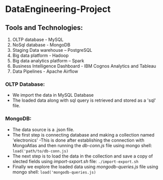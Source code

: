 # DataEngineering-Project
## Tools and Technologies:
  1. OLTP database - MySQL
  2. NoSql database - MongoDB
  3. Staging Data warehouse – PostgreSQL
  4. Big data platform - Hadoop
  5. Big data analytics platform – Spark
  6. Business Intelligence Dashboard - IBM Cognos Analytics and Tableau
  7. Data Pipelines - Apache Airflow
### OLTP Database:
  - We import the data in MySQL Database
  - The loaded data along with sql query is retrieved and stored as a 'sql' file.
### MongoDB:
  - The data source is a .json file.
  - The first step is connecting database and making a collection named 'electronics'
      -This is done after establishing the connection with MongoAtlas and then running the *db-conn.js* file using mongo shell:
        ```load('path/to/db-conn.js)```
  - The next step is to load the data in the collection and save a copy of slected fields using *import-sxport.sh* file:
      ```./import-export.sh```
  - Finally we explore the loaded data using *mongodb-queries.js* file using mongo shell:
      ```load('mongodb-queries.js)```
